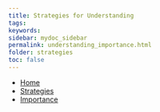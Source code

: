 ```yaml
---
title: Strategies for Understanding
tags: 
keywords: 
sidebar: mydoc_sidebar
permalink: understanding_importance.html
folder: strategies
toc: false
---
```



<ul class="breadcrumb">
    <li><a href="index.html">Home</a></li>
    <li><a href="strategies.html">Strategies</a></li>
    <li><a href="strategies_understanding.html>Understanding</a></li>
    <li class="active">Importance</li>
</ul>



